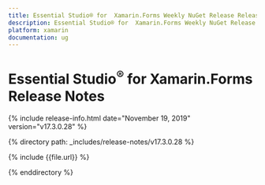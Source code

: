 ```yaml
---
title: Essential Studio® for  Xamarin.Forms Weekly NuGet Release Release Notes  
description: Essential Studio® for  Xamarin.Forms Weekly NuGet Release Release Notes  
platform: xamarin
documentation: ug
---
```


# Essential Studio<sup>®</sup> for  Xamarin.Forms  Release Notes  

{% include release-info.html date="November 19, 2019"  version="v17.3.0.28" %} 


{% directory path: _includes/release-notes/v17.3.0.28 %}

{% include {{file.url}} %}

{% enddirectory %}
